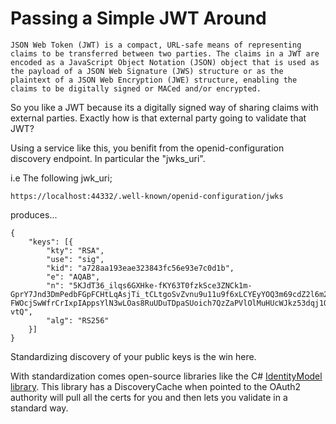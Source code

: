 
# Passing a Simple JWT Around 
```
JSON Web Token (JWT) is a compact, URL-safe means of representing claims to be transferred between two parties. The claims in a JWT are encoded as a JavaScript Object Notation (JSON) object that is used as the payload of a JSON Web Signature (JWS) structure or as the plaintext of a JSON Web Encryption (JWE) structure, enabling the claims to be digitally signed or MACed and/or encrypted.
```
So you like a JWT because its a digitally signed way of sharing claims with external parties.  Exactly how is that external party going to validate that JWT?

Using a service like this, you benifit from the openid-configuration discovery endpoint.  In particular the "jwks_uri".

i.e  The following jwk_uri;
```
https://localhost:44332/.well-known/openid-configuration/jwks
```
produces...
```
{
	"keys": [{
		"kty": "RSA",
		"use": "sig",
		"kid": "a728aa193eae323843fc56e93e7c0d1b",
		"e": "AQAB",
		"n": "5KJdT36_ilqs6GXHke-fKY63T0fzkSce3ZNCk1m-GprY7Jnd3DmPedbFGpFCHtLqAsjTi_tCLtgoSvZvnu9u11u9f6xLCYEyYOQ3m69cdZ2l6m2nigdNCJBmfqzMz98G7ecnR1F3RNLFsoaZqTanrR0gNtcUYm2C1YAtvW__czwPj7ECD1YkgQuqFm0_vYw1EnZNI1IcGwz7qaYC0BZiKJVCrkcNZ095_xLCDyi-FWOcjSwWfrCrIxpIAppsYlN3wLOas8RuUDuTDpaSUoich7QzZaPVlOlMuHUcWJkz53dqj1Q9MA6KsLHxo3l4TqYQjXhgkLDwU5xkjb4NRI-vtQ",
		"alg": "RS256"
	}]
}
```
Standardizing discovery of your public keys is the win here.

With standardization comes open-source libraries like the C# [IdentityModel library](https://github.com/IdentityModel/IdentityModel2).
This library has a DiscoveryCache when pointed to the OAuth2 authority will pull all the certs for you and then lets you validate in a standard way.

